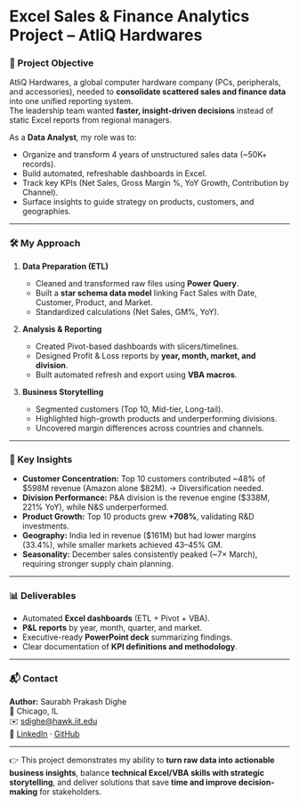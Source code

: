 # Excel Sales & Finance Analytics Project – AtliQ Hardwares  

### 📌 Project Objective  
AtliQ Hardwares, a global computer hardware company (PCs, peripherals, and accessories), needed to **consolidate scattered sales and finance data** into one unified reporting system.  
The leadership team wanted **faster, insight-driven decisions** instead of static Excel reports from regional managers.  

As a **Data Analyst**, my role was to:  
- Organize and transform 4 years of unstructured sales data (~50K+ records).  
- Build automated, refreshable dashboards in Excel.  
- Track key KPIs (Net Sales, Gross Margin %, YoY Growth, Contribution by Channel).  
- Surface insights to guide strategy on products, customers, and geographies.  

---

### 🛠 My Approach  
1. **Data Preparation (ETL)**  
   - Cleaned and transformed raw files using **Power Query**.  
   - Built a **star schema data model** linking Fact Sales with Date, Customer, Product, and Market.  
   - Standardized calculations (Net Sales, GM%, YoY).  

2. **Analysis & Reporting**  
   - Created Pivot-based dashboards with slicers/timelines.  
   - Designed Profit & Loss reports by **year, month, market, and division**.  
   - Built automated refresh and export using **VBA macros**.  

3. **Business Storytelling**  
   - Segmented customers (Top 10, Mid-tier, Long-tail).  
   - Highlighted high-growth products and underperforming divisions.  
   - Uncovered margin differences across countries and channels.  

---

### 🔑 Key Insights  
- **Customer Concentration:** Top 10 customers contributed ~48% of $598M revenue (Amazon alone $82M). → Diversification needed.  
- **Division Performance:** P&A division is the revenue engine ($338M, 221% YoY), while N&S underperformed.  
- **Product Growth:** Top 10 products grew **+708%**, validating R&D investments.  
- **Geography:** India led in revenue ($161M) but had lower margins (33.4%), while smaller markets achieved 43–45% GM.  
- **Seasonality:** December sales consistently peaked (~7× March), requiring stronger supply chain planning.  

---

### 📊 Deliverables  
- Automated **Excel dashboards** (ETL + Pivot + VBA).  
- **P&L reports** by year, month, quarter, and market.  
- Executive-ready **PowerPoint deck** summarizing findings.  
- Clear documentation of **KPI definitions and methodology**.  

---

### 📬 Contact  
**Author:** Saurabh Prakash Dighe  
📍 Chicago, IL  
✉️ [sdighe@hawk.iit.edu](mailto:sdighe@hawk.iit.edu)  
🔗 [LinkedIn](https://www.linkedin.com/in/dighesaurabh/) · [GitHub](https://github.com/DigheSaurabh)  

---
👉 This project demonstrates my ability to **turn raw data into actionable business insights**, balance **technical Excel/VBA skills with strategic storytelling**, and deliver solutions that save **time and improve decision-making** for stakeholders.
